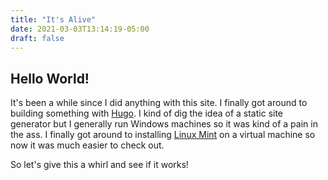 ```yaml
---
title: "It's Alive"
date: 2021-03-03T13:14:19-05:00 
draft: false
---
```

## Hello World!
It's been a while since I did anything with this site. I finally got around to building something with [Hugo](https://gohugo.io/). I kind of dig the idea of a static site generator but I generally run Windows machines so it was kind of a pain in the ass. I finally got around to installing [Linux Mint](https://linuxmint.com/) on a virtual machine so now it was much easier to check out.

So let's give this a whirl and see if it works!

